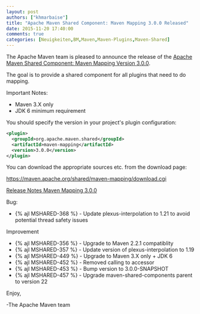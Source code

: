 ```yaml
---
layout: post
authors: ["khmarbaise"]
title: "Apache Maven Shared Component: Maven Mapping 3.0.0 Released"
date: 2015-11-20 17:40:00
comments: true
categories: [Neuigkeiten,BM,Maven,Maven-Plugins,Maven-Shared]
---
```

The Apache Maven team is pleased to announce the release of the 
[Apache Maven Shared Component: Maven Mapping Version 3.0.0](https://maven.apache.org/shared/maven-mapping/).

The goal is to provide a shared component for all plugins that need to do
mapping.
 
Important Notes:

 * Maven 3.X only
 * JDK 6 minimum requirement

You should specify the version in your project's plugin configuration:

``` xml 
<plugin>
  <groupId>org.apache.maven.shared</groupId>
  <artifactId>maven-mapping</artifactId>
  <version>3.0.0</version>
</plugin>
```

You can download the appropriate sources etc. from the download page:
 
https://maven.apache.org/shared/maven-mapping/download.cgi

<!-- more -->
 
[Release Notes Maven Mapping 3.0.0](https://issues.apache.org/jira/secure/ReleaseNote.jspa?projectId=12317922&amp;version=12333967)


Bug:

 * {% ajl MSHARED-368 %} -  Update plexus-interpolation to 1.21 to avoid potential thread safety issues

Improvement

 * {% ajl MSHARED-356 %} -  Upgrade to Maven 2.2.1 compatiblity
 * {% ajl MSHARED-357 %} -  Update version of plexus-interpolation to 1.19
 * {% ajl MSHARED-449 %} -  Upgrade to Maven 3.X only + JDK 6
 * {% ajl MSHARED-452 %} -  Removed calling to accessor
 * {% ajl MSHARED-453 %} -  Bump version to 3.0.0-SNAPSHOT
 * {% ajl MSHARED-457 %} -  Upgrade maven-shared-components parent to version 22
 
Enjoy,
 
-The Apache Maven team
